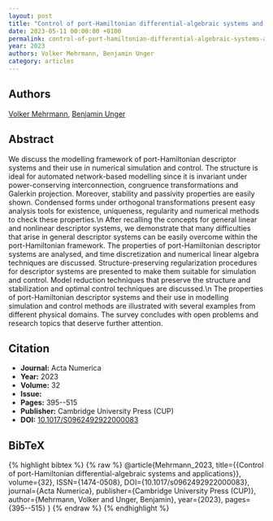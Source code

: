 ```yaml
---
layout: post
title: "Control of port-Hamiltonian differential-algebraic systems and applications"
date: 2023-05-11 00:00:00 +0100
permalink: control-of-port-hamiltonian-differential-algebraic-systems-and-applications
year: 2023
authors: Volker Mehrmann, Benjamin Unger
category: articles
---
```

 
## Authors
[Volker Mehrmann](authors/volker-mehrmann), [Benjamin Unger](authors/benjamin-unger)
 
## Abstract
We discuss the modelling framework of port-Hamiltonian descriptor systems and their use in numerical simulation and control. The structure is ideal for automated network-based modelling since it is invariant under power-conserving interconnection, congruence transformations and Galerkin projection. Moreover, stability and passivity properties are easily shown. Condensed forms under orthogonal transformations present easy analysis tools for existence, uniqueness, regularity and numerical methods to check these properties.\n After recalling the concepts for general linear and nonlinear descriptor systems, we demonstrate that many difficulties that arise in general descriptor systems can be easily overcome within the port-Hamiltonian framework. The properties of port-Hamiltonian descriptor systems are analysed, and time discretization and numerical linear algebra techniques are discussed. Structure-preserving regularization procedures for descriptor systems are presented to make them suitable for simulation and control. Model reduction techniques that preserve the structure and stabilization and optimal control techniques are discussed.\n The properties of port-Hamiltonian descriptor systems and their use in modelling simulation and control methods are illustrated with several examples from different physical domains. The survey concludes with open problems and research topics that deserve further attention.
 
## Citation
- **Journal:** Acta Numerica
- **Year:** 2023
- **Volume:** 32
- **Issue:** 
- **Pages:** 395--515
- **Publisher:** Cambridge University Press (CUP)
- **DOI:** [10.1017/S0962492922000083](https://doi.org/10.1017/S0962492922000083)
 
## BibTeX
{% highlight bibtex %}
{% raw %}
@article{Mehrmann_2023,
  title={{Control of port-Hamiltonian differential-algebraic systems and applications}},
  volume={32},
  ISSN={1474-0508},
  DOI={10.1017/s0962492922000083},
  journal={Acta Numerica},
  publisher={Cambridge University Press (CUP)},
  author={Mehrmann, Volker and Unger, Benjamin},
  year={2023},
  pages={395--515}
}
{% endraw %}
{% endhighlight %}
 
